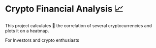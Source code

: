 # Crypto Financial Analysis 📈

This project calculates 🧮 the correlation of several cryptocurrencies and plots it on a heatmap. 

For Investors and crypto enthusiasts
